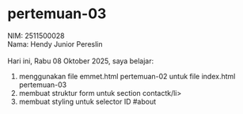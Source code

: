# pertemuan-03

NIM: 2511500028<br>
Nama: Hendy Junior Pereslin<br><br>
Hari ini, Rabu 08 Oktober 2025, saya belajar:
<ol>
    <li>menggunakan file emmet.html pertemuan-02 untuk file index.html pertemuan-03</li>
    <li>membuat struktur form untuk section contactk/li>
    <li>membuat styling untuk selector ID #about</li>
</ol>